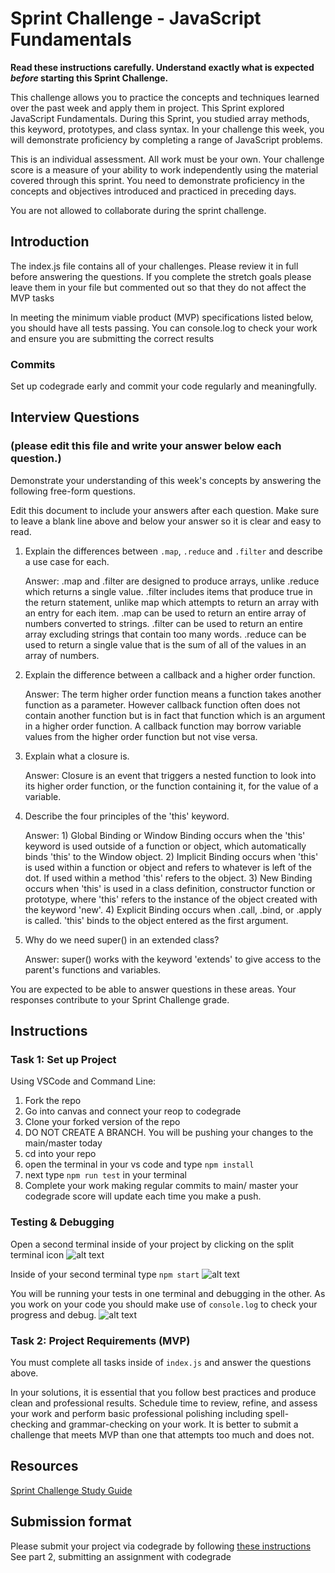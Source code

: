 # Sprint Challenge - JavaScript Fundamentals

**Read these instructions carefully. Understand exactly what is expected _before_ starting this Sprint Challenge.**

This challenge allows you to practice the concepts and techniques learned over the past week and apply them in project. This Sprint explored JavaScript Fundamentals. During this Sprint, you studied array methods, this keyword, prototypes, and class syntax. In your challenge this week, you will demonstrate proficiency by completing a range of JavaScript problems.

This is an individual assessment. All work must be your own. Your challenge score is a measure of your ability to work independently using the material covered through this sprint. You need to demonstrate proficiency in the concepts and objectives introduced and practiced in preceding days.

You are not allowed to collaborate during the sprint challenge. 

## Introduction

The index.js file contains all of your challenges. Please review it in full before answering the questions. If you complete the stretch goals please leave them in your file but commented out so that they do not affect the MVP tasks 

In meeting the minimum viable product (MVP) specifications listed below, you should have all tests passing. You can console.log to check your work and ensure you are submitting the correct results 

### Commits

Set up codegrade early and commit your code regularly and meaningfully. 

## Interview Questions
### (please edit this file and write your answer below each question.)
Demonstrate your understanding of this week's concepts by answering the following free-form questions.

Edit this document to include your answers after each question. Make sure to leave a blank line above and below your answer so it is clear and easy to read.

1. Explain the differences between `.map`, `.reduce` and `.filter` and describe a use case for each. 

    Answer: .map and .filter are designed to produce arrays, unlike .reduce which returns a single value. .filter includes items that produce true in the return statement, unlike map which attempts to return an array with an entry for each item.
    .map can be used to return an entire array of numbers converted to strings.
    .filter can be used to return an entire array excluding strings that contain too many words.
    .reduce can be used to return a single value that is the sum of all of the values in an array of numbers.

2. Explain the difference between a callback and a higher order function.

    Answer: The term higher order function means a function takes another function as a parameter.  However callback function often does not contain another function but is in fact that function which is an argument in a higher order function. A callback function may borrow variable values from the higher order function but not vise versa.
    
3. Explain what a closure is.

    Answer:  Closure is an event that triggers a nested function to look into its higher order function, or the function containing it, for the value of a variable.  
    
4. Describe the four principles of the 'this' keyword.

    Answer:
        1) Global Binding or Window Binding occurs when the 'this' keyword is used outside of a function or object, which automatically binds 'this' to the Window object.
        2) Implicit Binding occurs when 'this' is used within a function or object and refers to whatever is left of the dot. If used within a method 'this' refers to the object.
        3) New Binding occurs when 'this' is used in a class definition, constructor function or prototype, where 'this' refers to the instance of the object created with the keyword 'new'.
        4) Explicit Binding occurs when .call, .bind, or .apply is called.  'this' binds to the object entered as the first argument.

    
5. Why do we need super() in an extended class?

    Answer: super() works with the keyword 'extends' to give access to the parent's functions and variables.
    
You are expected to be able to answer questions in these areas. Your responses contribute to your Sprint Challenge grade. 

## Instructions

### Task 1: Set up Project

Using VSCode and Command Line:


1. Fork the repo
2. Go into canvas and connect your reop to codegrade
3. Clone your forked version of the repo
4. DO NOT CREATE A BRANCH. You will be pushing your changes to the main/master today
5. cd into your repo
6. open the terminal in your vs code and type `npm install`
7. next type `npm run test` in your terminal
8. Complete your work making regular commits to main/ master your codegrade score will update each time you make a push.


### Testing & Debugging

Open a second terminal inside of your project by clicking on the split terminal icon
![alt text](assets/split_terminal.png "Split Terminal")

Inside of your second terminal type `npm start` 
![alt text](assets/npm_start.png "type npm start")

You will be running your tests in one terminal and debugging in the other. As you work on your code you should make use of `console.log` to check your progress and debug.
![alt text](assets/tests_debug_terminal_final.png "your terminal should look like this")

### Task 2: Project Requirements (MVP)

You must complete all tasks inside of `index.js` and answer the questions above.

In your solutions, it is essential that you follow best practices and produce clean and professional results. Schedule time to review, refine, and assess your work and perform basic professional polishing including spell-checking and grammar-checking on your work. It is better to submit a challenge that meets MVP than one that attempts too much and does not.

## Resources
 
 [Sprint Challenge Study Guide](https://www.notion.so/lambdaschool/Unit-1-Sprint-3-Study-Guide-033a9a00659a4ef98c12eb97e49a6110)

## Submission format

Please submit your project via codegrade by following [these instructions](https://lambdaschool.notion.site/lambdaschool/Lambda-School-Git-Flow-Step-by-step-269f68ae3bf64eb689a8328715a179f9) See part 2, submitting an assignment with codegrade
